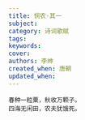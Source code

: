 ```yaml
---
title: 悯农·其一
subject: 
category: 诗词歌赋
tags: 
keywords: 
cover: 
authors: 李绅
created_when: 唐朝
updated_when: 
---
```


```
春种一粒粟，秋收万颗子。
四海无闲田，农夫犹饿死。
```
